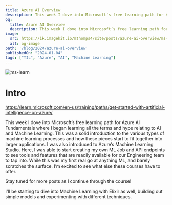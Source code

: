 ```yaml
---
title: Azure AI Overview
description: This week I dove into Microsoft’s free learning path for Azure AI Fundamentals. Read on to learn more about my experience.
og:
  title: Azure AI Overview
  description: This week I dove into Microsoft’s free learning path for Azure AI Fundamentals. Read on to learn more about my experience.
image:
  src: https://ik.imagekit.io/mthomps4/site/posts/azure-ai-overview/ms-learn.png
  alt: og-image
path: '/blog/2024/azure-ai-overview'
publishedOn: "2024-01-04"
tags: ["TIL", "Azure", "AI", "Machine Learning"]
---
```


<img src="https://ik.imagekit.io/mthomps4/site/posts/azure-ai-overview/ms-learn.png" alt="ms-learn" class="featured-image">

# Intro

<https://learn.microsoft.com/en-us/training/paths/get-started-with-artificial-intelligence-on-azure/>

This week I dove into Microsoft’s free learning path for Azure AI Fundamentals where I began learning all the terms and hype relating to AI and Machine Learning. This was a solid introduction to the various types of machine learning processes and how these pieces start to fit together into larger applications. I was also introduced to Azure’s Machine Learning Studio. Here, I was able to start creating my own ML Job and API endpoints to see tools and features that are readily available for our Engineering team to tap into. While this was my first real go at anything ML, and barely scratches the surface. I’m excited to see what else these courses have to offer.

Stay tuned for more posts as I continue through the course!

I'll be starting to dive into Machine Learning with Elixir as well, building out simple models and experimenting with different techniques.
